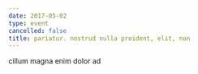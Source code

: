 ```yaml
---
date: 2017-05-02
type: event
cancelled: false
title: pariatur. nostrud nulla proident, elit, non
---
```

cillum magna enim dolor ad